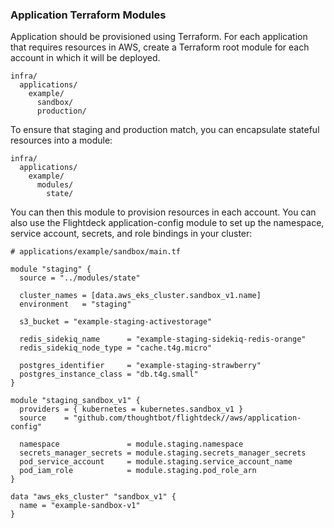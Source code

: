 
### Application Terraform Modules

Application should be provisioned using Terraform. For each application
that requires resources in AWS, create a Terraform root module for each
account in which it will be deployed.

```
infra/
  applications/
    example/
      sandbox/
      production/
```

To ensure that staging and production match, you can encapsulate
stateful resources into a module:

```
infra/
  applications/
    example/
      modules/
        state/
```

You can then this module to provision resources in each account. You can
also use the Flightdeck application-config module to set up the
namespace, service account, secrets, and role bindings in your cluster:

```
# applications/example/sandbox/main.tf

module "staging" {
  source = "../modules/state"

  cluster_names = [data.aws_eks_cluster.sandbox_v1.name]
  environment   = "staging"

  s3_bucket = "example-staging-activestorage"

  redis_sidekiq_name      = "example-staging-sidekiq-redis-orange"
  redis_sidekiq_node_type = "cache.t4g.micro"

  postgres_identifier     = "example-staging-strawberry"
  postgres_instance_class = "db.t4g.small"
}

module "staging_sandbox_v1" {
  providers = { kubernetes = kubernetes.sandbox_v1 }
  source    = "github.com/thoughtbot/flightdeck//aws/application-config"

  namespace               = module.staging.namespace
  secrets_manager_secrets = module.staging.secrets_manager_secrets
  pod_service_account     = module.staging.service_account_name
  pod_iam_role            = module.staging.pod_role_arn
}

data "aws_eks_cluster" "sandbox_v1" {
  name = "example-sandbox-v1"
}
```
